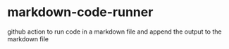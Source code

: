 # markdown-code-runner
github action to run code in a markdown file and append the output to the markdown file
